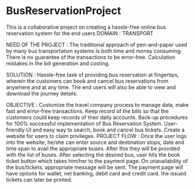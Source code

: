# BusReservationProject
This is a collaborative project on creating a hassle-free online bus reservation system for the end users
DOMAIN : TRANSPORT

NEED OF THE PROJECT : 
 The traditional approach of pen-and-paper used by many bus transportation systems is both time and money consuming. 
 There is no guarantee of the transactions to be error-free.
 Calculation mistakes in the bill generation and costing.

SOLUTION : Hassle-free task of providing bus reservation at fingertips, wherein the customers can book and cancel bus reservations from anywhere and at any time. The end users will also be able to view and download the journey details.

OBJECTIVE :
Customize the travel company process to manage data, make fast and error-free transactions.
Keep record of the bills so that the customers could keep records of their daily accounts.
Back-up procedures for 100% successful implementation of Bus Reservation System.
User-friendly UI and easy way to search, book and cancel bus tickets.
Create a website for users to claim privileges.
PROJECT FLOW : Once the user logs into the website, he/she can enter source and destination stops, date and time span to avail the appropriate buses. After this they will be provided with the list of buses. After selecting the desired bus, user hits the book ticket button which takes him/her to the payment page.
On unavailability of the bus/tickets, appropriate message will be sent.
The payment page will have options for wallet, net banking, debit card and credit card. the issued tickets can later be printed. 
